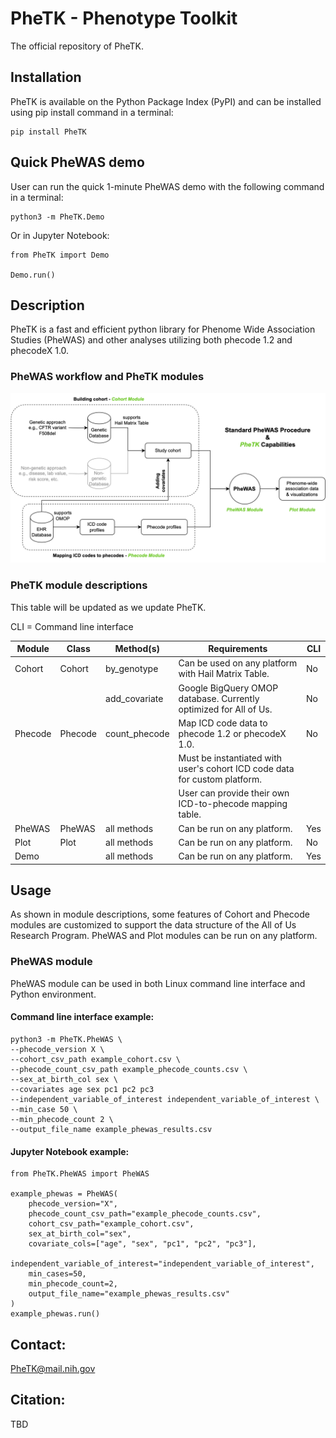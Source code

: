 # PheTK - Phenotype Toolkit
The official repository of PheTK.

## Installation
PheTK is available on the Python Package Index (PyPI) and can be installed using pip install command in a terminal:

```
pip install PheTK
```

## Quick PheWAS demo

User can run the quick 1-minute PheWAS demo with the following command in a terminal:

```
python3 -m PheTK.Demo
```

Or in Jupyter Notebook:

```
from PheTK import Demo

Demo.run()
```

## Description
PheTK is a fast and efficient python library for Phenome Wide Association Studies (PheWAS) and other analyses 
utilizing both phecode 1.2 and phecodeX 1.0.

### PheWAS workflow and PheTK modules
![PheWAS workflow and PheTK modules](img/readme/PheTK_flowchart.png)

### PheTK module descriptions
This table will be updated as we update PheTK.

CLI = Command line interface

| Module  | Class   | Method(s)     | Requirements                                                               | CLI |
|---------|---------|---------------|----------------------------------------------------------------------------|-----|
| Cohort  | Cohort  | by_genotype   | Can be used on any platform with Hail Matrix Table.                        | No  |
|         |         | add_covariate | Google BigQuery OMOP database. Currently optimized for All of Us.          | No  |
| Phecode | Phecode | count_phecode | Map ICD code data to phecode 1.2 or phecodeX 1.0.                          | No  |
|         |         |               | Must be instantiated with user's cohort ICD code data for custom platform. |     |
|         |         |               | User can provide their own ICD-to-phecode mapping table.                   |     |
| PheWAS  | PheWAS  | all methods   | Can be run on any platform.                                                | Yes |
| Plot    | Plot    | all methods   | Can be run on any platform.                                                | No  |
| Demo    |         | all methods   | Can be run on any platform.                                                | Yes |


## Usage
As shown in module descriptions, some features of Cohort and Phecode modules are customized to support the data 
structure of the All of Us Research Program. PheWAS and Plot modules can be run on any platform.

### PheWAS module
PheWAS module can be used in both Linux command line interface and Python environment.

#### Command line interface example:
```
python3 -m PheTK.PheWAS \
--phecode_version X \
--cohort_csv_path example_cohort.csv \
--phecode_count_csv_path example_phecode_counts.csv \
--sex_at_birth_col sex \
--covariates age sex pc1 pc2 pc3 
--independent_variable_of_interest independent_variable_of_interest \
--min_case 50 \
--min_phecode_count 2 \
--output_file_name example_phewas_results.csv
```

#### Jupyter Notebook example:
```
from PheTK.PheWAS import PheWAS

example_phewas = PheWAS(
    phecode_version="X",
    phecode_count_csv_path="example_phecode_counts.csv",
    cohort_csv_path="example_cohort.csv",
    sex_at_birth_col="sex",
    covariate_cols=["age", "sex", "pc1", "pc2", "pc3"],
    independent_variable_of_interest="independent_variable_of_interest",
    min_cases=50,
    min_phecode_count=2,
    output_file_name="example_phewas_results.csv"
)
example_phewas.run()
```

## Contact: 

PheTK@mail.nih.gov

## Citation: 

TBD